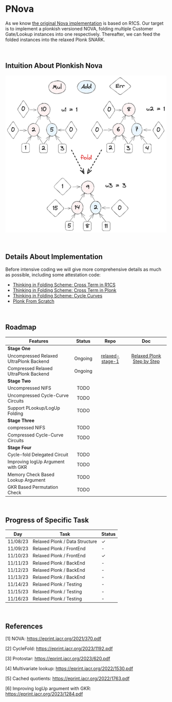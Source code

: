 # PNova

As we know [the original Nova implementation](https://github.com/microsoft/Nova)  is based on R1CS. Our target is to implement a plonkish versioned NOVA, folding multiple Customer Gate/Lookup instances into one respectively. Thereafter, we can feed the folded instances into the relaxed Plonk SNARK.

<br />

##  Intuition About Plonkish Nova
![Alt text](image-1.png)

<br />

## Details About Implementation

Before intensive coding we will give more comprehensive details as much as possible, including some attestation code:
- [Thinking in Folding Scheme: Cross Term in R1CS](https://hackmd.io/@70xfCGp1QViTYYJh3AMrQg/BJZPMjIfT)
- [Thinking in Folding Scheme: Cross Term in Plonk](https://hackmd.io/@70xfCGp1QViTYYJh3AMrQg/SkDf2nIzp)
- [Thinking in Folding Scheme: Cycle Curves](https://hackmd.io/@70xfCGp1QViTYYJh3AMrQg/r1bN8nLMp)
- [Plonk From Scratch](https://hackmd.io/@70xfCGp1QViTYYJh3AMrQg/HJzwPUU7a)

<br />

## Roadmap

| Features                                | Status  |                                      Repo                                      |                                        Doc                                        |
| --------------------------------------- | :-----: | :----------------------------------------------------------------------------: | :-------------------------------------------------------------------------------: |
| **Stage One**                           |         |                                                                                |                                                                                   |
| Uncompressed Relaxed UltraPlonk Backend | Ongoing | [relaxed-stage-1](https://github.com/ZKMod-Lab/jellyfish/tree/relaxed-stage-1) | [Relaxed Plonk Step by Step](https://hackmd.io/@70xfCGp1QViTYYJh3AMrQg/BkT0ayKmT) |
| Compressed Relaxed UltraPlonk Backend   | Ongoing |                                                                                |                                                                                   |
| **Stage Two**                           |         |                                                                                |                                                                                   |
| Uncompressed NIFS                       |  TODO   |                                                                                |                                                                                   |
| Uncompressed Cycle-Curve Circuits       |  TODO   |                                                                                |                                                                                   |
| Support PLookup/LogUp Folding           |  TODO   |                                                                                |                                                                                   |
| **Stage Three**                         |         |                                                                                |                                                                                   |
| compressed NIFS                         |  TODO   |                                                                                |                                                                                   |
| Compressed Cycle-Curve Circuits         |  TODO   |                                                                                |                                                                                   |
| **Stage Four**                          |         |                                                                                |                                                                                   |
| Cycle-fold Delegated Circuit            |  TODO   |                                                                                |                                                                                   |
| Improving logUp Argument with GKR       |  TODO   |                                                                                |                                                                                   |
| Memory Check Based Lookup Argument      |  TODO   |                                                                                |                                                                                   |
| GKR Based Permutation Check             |  TODO   |                                                                                |                                                                                   |
<br />

## Progress of Specific Task
| Day      | Task                           | Status       |
| -------- | ------------------------------ | ------------ |
| 11/08/23 | Relaxed Plonk / Data Structure | $\checkmark$ |
| 11/09/23 | Relaxed Plonk / FrontEnd       | -            |
| 11/10/23 | Relaxed Plonk / FrontEnd       | $\checkmark$ |
| 11/11/23 | Relaxed Plonk / BackEnd        | -            |
| 11/12/23 | Relaxed Plonk / BackEnd        | -            |
| 11/13/23 | Relaxed Plonk / BackEnd        | -            |
| 11/14/23 | Relaxed Plonk / Testing        | -            |
| 11/15/23 | Relaxed Plonk / Testing        | -            |
| 11/16/23 | Relaxed Plonk / Testing        | -            |

<br />

## References
[1] NOVA: https://eprint.iacr.org/2021/370.pdf

[2] CycleFold: https://eprint.iacr.org/2023/1192.pdf

[3] Protostar: https://eprint.iacr.org/2023/620.pdf

[4] Multivariate lookup: https://eprint.iacr.org/2022/1530.pdf

[5] Cached quotients: https://eprint.iacr.org/2022/1763.pdf

[6] Improving logUp argument with GKR: https://eprint.iacr.org/2023/1284.pdf